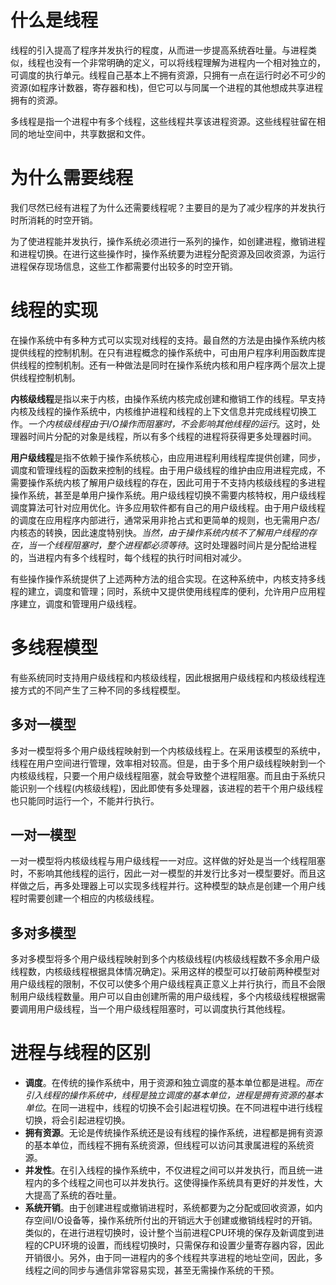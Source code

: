 # 什么是线程
线程的引入提高了程序并发执行的程度，从而进一步提高系统吞吐量。与进程类似，线程也没有一个非常明确的定义，可以将线程理解为进程内一个相对独立的，可调度的执行单元。线程自己基本上不拥有资源，只拥有一点在运行时必不可少的资源(如程序计数器，寄存器和栈)，但它可以与同属一个进程的其他想成共享进程拥有的资源。

多线程是指一个进程中有多个线程，这些线程共享该进程资源。这些线程驻留在相同的地址空间中，共享数据和文件。

# 为什么需要线程
我们尽然已经有进程了为什么还需要线程呢？主要目的是为了减少程序的并发执行时所消耗的时空开销。

为了使进程能并发执行，操作系统必须进行一系列的操作，如创建进程，撤销进程和进程切换。在进行这些操作时，操作系统要为进程分配资源及回收资源，为运行进程保存现场信息，这些工作都需要付出较多的时空开销。

# 线程的实现
在操作系统中有多种方式可以实现对线程的支持。最自然的方法是由操作系统内核提供线程的控制机制。在只有进程概念的操作系统中，可由用户程序利用函数库提供线程的控制机制。还有一种做法是同时在操作系统内核和用户程序两个层次上提供线程控制机制。

**内核级线程**是指以来于内核，由操作系统内核完成创建和撤销工作的线程。早支持内核及线程的操作系统中，内核维护进程和线程的上下文信息并完成线程切换工作。*一个内核级线程由于I/O操作而阻塞时，不会影响其他线程的运行*。这时，处理器时间片分配的对象是线程，所以有多个线程的进程将获得更多处理器时间。

**用户级线程**是指不依赖于操作系统核心，由应用进程利用线程库提供创建，同步，调度和管理线程的函数来控制的线程。由于用户级线程的维护由应用进程完成，不需要操作系统内核了解用户级线程的存在，因此可用于不支持内核级线程的多进程操作系统，甚至是单用户操作系统。用户级线程切换不需要内核特权，用户级线程调度算法可针对应用优化。许多应用软件都有自己的用户级线程。由于用户级线程的调度在应用程序内部进行，通常采用非抢占式和更简单的规则，也无需用户态/内核态的转换，因此速度特别快。*当然，由于操作系统内核不了解用户线程的存在，当一个线程阻塞时，整个进程都必须等待*。这时处理器时间片是分配给进程的，当进程内有多个线程时，每个线程的执行时间相对减少。

有些操作操作系统提供了上述两种方法的组合实现。在这种系统中，内核支持多线程的建立，调度和管理；同时，系统中又提供使用线程库的便利，允许用户应用程序建立，调度和管理用户级线程。

# 多线程模型
有些系统同时支持用户级线程和内核级线程，因此根据用户级线程和内核级线程连接方式的不同产生了三种不同的多线程模型。
## 多对一模型
多对一模型将多个用户级线程映射到一个内核级线程上。在采用该模型的系统中，线程在用户空间进行管理，效率相对较高。但是，由于多个用户级线程映射到一个内核级线程，只要一个用户级线程阻塞，就会导致整个进程阻塞。而且由于系统只能识别一个线程(内核级线程)，因此即使有多处理器，该进程的若干个用户级线程也只能同时运行一个，不能并行执行。

## 一对一模型
一对一模型将内核级线程与用户级线程一一对应。这样做的好处是当一个线程阻塞时，不影响其他线程的运行，因此一对一模型的并发行比多对一模型要好。而且这样做之后，再多处理器上可以实现多线程并行。这种模型的缺点是创建一个用户线程时需要创建一个相应的内核级线程。

## 多对多模型
多对多模型将多个用户级线程映射到多个内核级线程(内核级线程数不多余用户级线程数，内核级线程根据具体情况确定)。采用这样的模型可以打破前两种模型对用户级线程的限制，不仅可以使多个用户级线程真正意义上并行执行，而且不会限制用户级线程数量。用户可以自由创建所需的用户级线程，多个内核级线程根据需要调用用户级线程，当一个用户级线程阻塞时，可以调度执行其他线程。

# 进程与线程的区别
- **调度**。在传统的操作系统中，用于资源和独立调度的基本单位都是进程。*而在引入线程的操作系统中，线程是独立调度的基本单位，进程是拥有资源的基本单位*。在同一进程中，线程的切换不会引起进程切换。在不同进程中进行线程切换，将会引起进程切换。
- **拥有资源**。无论是传统操作系统还是设有线程的操作系统，进程都是拥有资源的基本单位，而线程不拥有系统资源，但线程可以访问其隶属进程的系统资源。
- **并发性**。在引入线程的操作系统中，不仅进程之间可以并发执行，而且统一进程内的多个线程之间也可以并发执行。这使得操作系统具有更好的并发性，大大提高了系统的吞吐量。
- **系统开销**。由于创建进程或撤销进程时，系统都要为之分配或回收资源，如内存空间I/O设备等，操作系统所付出的开销远大于创建或撤销线程时的开销。类似的，在进行进程切换时，设计整个当前进程CPU环境的保存及新调度到进程的CPU环境的设置，而线程切换时，只需保存和设置少量寄存器内容，因此开销很小。另外，由于同一进程内的多个线程共享进程的地址空间，因此，多线程之间的同步与通信非常容易实现，甚至无需操作系统的干预。
